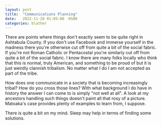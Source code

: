 ```yaml
---
layout: post
title:  "Communications Planning"
date:   2022-11-20 01:05:00 -0500
categories: blather
---
```

There are points where things don't exactly seem to be quite right in Ashtabula County.  If you don't use Facebook and immerse yourself in the madness there you're otherwise cut off from quite a bit of the social fabric.  If you're not Roman Catholic or Pentacostal you're similarly cut off from quite a bit of the social fabric.  I know there are many folks locally who think that this is normal, truly American, and something to be proud of but it is just weirdly clannish tribalism.  No matter what I do I am not accepted as part of the tribe.

How does one communicate in a society that is becoming increasingly tribal?  How do you cross those lines?  With what background I do have in history the answer I can come to is simply "not well at all".  A look at my ancestors handling such things doesn't paint all that rosy of a picture.  Matoaka's case provides plenty of examples to learn from, I suppose.

There is quite a bit on my mind.  Sleep may help in terms of finding some solutions.
